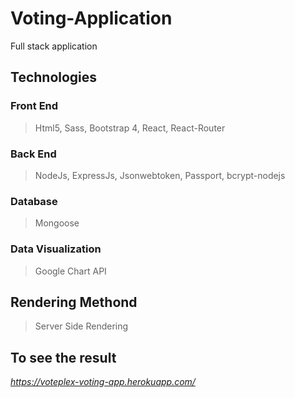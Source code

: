 # Voting-Application
Full stack application

## Technologies
### Front End
> Html5, Sass, Bootstrap 4, React, React-Router
### Back End
> NodeJs, ExpressJs, Jsonwebtoken, Passport, bcrypt-nodejs
### Database
> Mongoose
### Data Visualization
> Google Chart API
## Rendering Methond
> Server Side Rendering
## To see the result
*https://voteplex-voting-app.herokuapp.com/*

